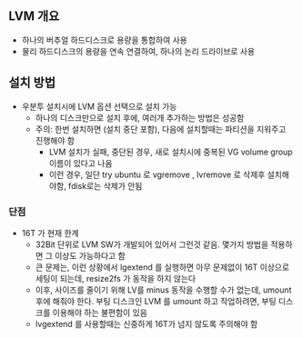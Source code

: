 ## LVM 개요
- 하나의 버추얼 하드디스크로 용량을 통합하여 사용
- 물리 하드디스크의 용량을 연속 연결하여, 하나의 논리 드라이브로 사용

## 설치 방법
- 우분투 설치시에 LVM 옵션 선택으로 설치 가능
  - 하나의 디스크만으로 설치 후에, 여러개 추가하는 방법은 성공함
  - 주의: 한번 설치하면 (설치 중단 포함), 다음에 설치할때는 파티션을 지워주고 진행해야 함
    - LVM 설치가 실패, 중단된 경우, 새로 설치시에 중복된 VG volume group 이름이 있다고 나옴 
    - 이런 경우, 일단 try ubuntu 로 vgremove , lvremove 로 삭제후 설치해야함, fdisk로는 삭제가 안됨
    
### 단점
- 16T 가 현재 한계
  - 32Bit 단위로 LVM SW가 개발되어 있어서 그런것 같음. 몇가지 방법을 적용하면 그 이상도 가능하다고 함
  - 큰 문제는, 이런 상황에서 lgextend 를 실행하면 아무 문제없이 16T 이상으로 세팅이 되는데, resize2fs 가 동작을 하지 않는다
  - 이후, 사이즈를 줄이기 위해 LV를 minus 동작을 수행할 수가 없는데, umount 후에 해줘야 한다. 부팅 디스크인 LVM 를 umount 하고 작업하려면, 부팅 디스크를 이용해야 하는 불편함이 있음
  - lvgextend 를 사용할때는 신중하게 16T가 넘지 않도록 주의해야 함
